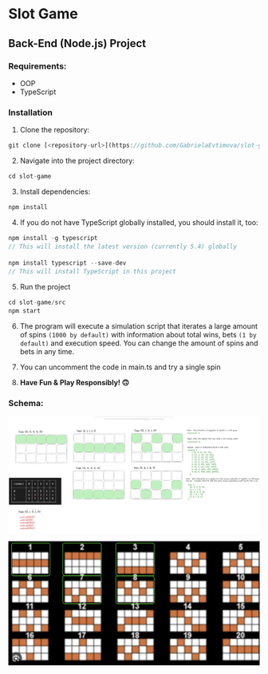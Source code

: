 # Slot Game

## Back-End (Node.js) Project

### Requirements:

- OOP
- TypeScript

### Installation

1. Clone the repository:

```js
git clone [<repository-url>](https://github.com/GabrielaEvtimova/slot-game.git)
```

2. Navigate into the project directory:

```js
cd slot-game
```

3. Install dependencies:

```js
npm install
```

4. If you do not have TypeScript globally installed, you should install it, too:

```js
npm install -g typescript
// This will install the latest version (currently 5.4) globally

npm install typescript --save-dev
// This will install TypeScript in this project
```

5. Run the project

```js
cd slot-game/src
npm start
```

6. The program will execute a simulation script that iterates a large amount of spins `(1000 by default)` with information about total wins, bets `(1 by default)` and execution speed. You can change the amount of spins and bets in any time.

7. You can uncomment the code in main.ts and try a single spin
8. **Have Fun & Play Responsibly! 🙃**

### Schema:

![drawing](./slot-game/src/images/drawing.png)

![lines](./slot-game/src/images/lines.png)

